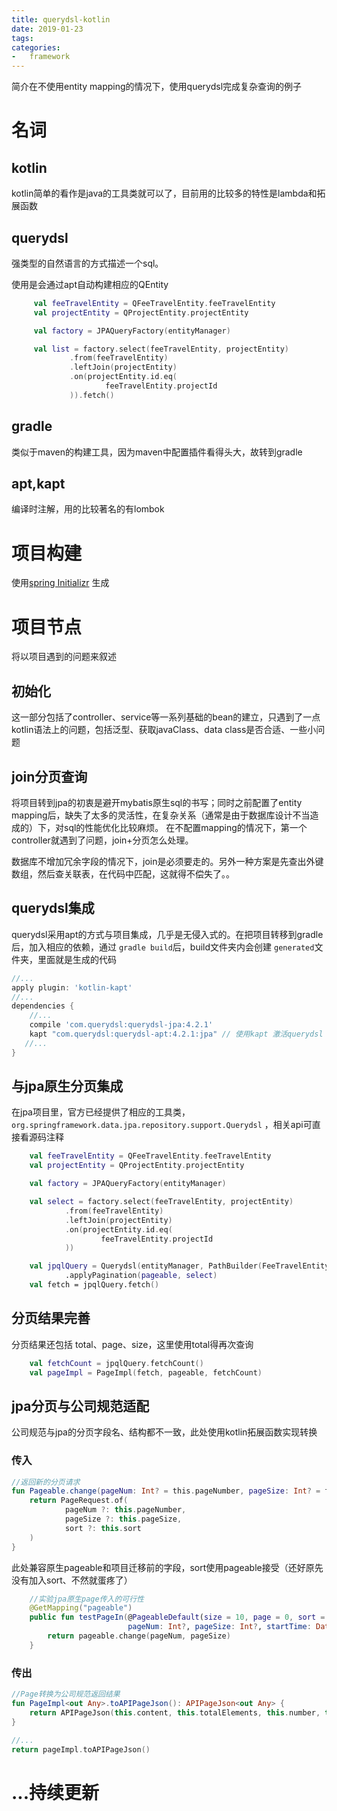 ```yaml
---
title: querydsl-kotlin
date: 2019-01-23 
tags:
categories:
-   framework
---
```


简介在不使用entity mapping的情况下，使用querydsl完成复杂查询的例子
<!--more-->

# 名词
## kotlin
kotlin简单的看作是java的工具类就可以了，目前用的比较多的特性是lambda和拓展函数

## querydsl
强类型的自然语言的方式描述一个sql。

使用是会通过apt自动构建相应的QEntity
```kotlin
     val feeTravelEntity = QFeeTravelEntity.feeTravelEntity
     val projectEntity = QProjectEntity.projectEntity

     val factory = JPAQueryFactory(entityManager)

     val list = factory.select(feeTravelEntity, projectEntity)
             .from(feeTravelEntity)
             .leftJoin(projectEntity)
             .on(projectEntity.id.eq(
                     feeTravelEntity.projectId
             )).fetch()
``` 
## gradle
类似于maven的构建工具，因为maven中配置插件看得头大，故转到gradle

## apt,kapt
编译时注解，用的比较著名的有lombok

# 项目构建
使用[spring Initializr](https://start.spring.io/) 生成

# 项目节点
将以项目遇到的问题来叙述

## 初始化
这一部分包括了controller、service等一系列基础的bean的建立，只遇到了一点kotlin语法上的问题，包括泛型、获取javaClass、data class是否合适、一些小问题

## join分页查询
将项目转到jpa的初衷是避开mybatis原生sql的书写；同时之前配置了entity mapping后，缺失了太多的灵活性，在复杂关系（通常是由于数据库设计不当造成的）下，对sql的性能优化比较麻烦。
在不配置mapping的情况下，第一个controller就遇到了问题，join+分页怎么处理。

数据库不增加冗余字段的情况下，join是必须要走的。另外一种方案是先查出外键数组，然后查关联表，在代码中匹配，这就得不偿失了。。

## querydsl集成
querydsl采用apt的方式与项目集成，几乎是无侵入式的。在把项目转移到gradle后，加入相应的依赖，通过 `gradle build`后，build文件夹内会创建 `generated`文件夹，里面就是生成的代码

```groovy
//...
apply plugin: 'kotlin-kapt'
//...
dependencies {
    //...
    compile 'com.querydsl:querydsl-jpa:4.2.1'
    kapt "com.querydsl:querydsl-apt:4.2.1:jpa" // 使用kapt 激活querydsl apt工具
   //...
}

```
## 与jpa原生分页集成
在jpa项目里，官方已经提供了相应的工具类， `org.springframework.data.jpa.repository.support.Querydsl` ，相关api可直接看源码注释
```kotlin
    val feeTravelEntity = QFeeTravelEntity.feeTravelEntity
    val projectEntity = QProjectEntity.projectEntity

    val factory = JPAQueryFactory(entityManager)

    val select = factory.select(feeTravelEntity, projectEntity)
            .from(feeTravelEntity)
            .leftJoin(projectEntity)
            .on(projectEntity.id.eq(
                    feeTravelEntity.projectId
            ))

    val jpqlQuery = Querydsl(entityManager, PathBuilder(FeeTravelEntity::class.java, "feeTravelEntity"))
            .applyPagination(pageable, select)
    val fetch = jpqlQuery.fetch()
```

## 分页结果完善
分页结果还包括 total、page、size，这里使用total得再次查询
```kotlin
    val fetchCount = jpqlQuery.fetchCount()
    val pageImpl = PageImpl(fetch, pageable, fetchCount)
```

## jpa分页与公司规范适配
公司规范与jpa的分页字段名、结构都不一致，此处使用kotlin拓展函数实现转换

### 传入
```kotlin
//返回新的分页请求
fun Pageable.change(pageNum: Int? = this.pageNumber, pageSize: Int? = this.pageSize, sort: Sort? = this.sort): Pageable {
    return PageRequest.of(
            pageNum ?: this.pageNumber,
            pageSize ?: this.pageSize,
            sort ?: this.sort
    )
}
```
此处兼容原生pageable和项目迁移前的字段，sort使用pageable接受（还好原先没有加入sort、不然就蛋疼了）
```kotlin
    //实验jpa原生page传入的可行性
    @GetMapping("pageable")
    public fun testPageIn(@PageableDefault(size = 10, page = 0, sort = ["gmtCreate,desc", "id,desc"]) pageable: Pageable,
                          pageNum: Int?, pageSize: Int?, startTime: Date?, endTime: Date?): Pageable {
        return pageable.change(pageNum, pageSize)
    }
```
### 传出
```kotlin
//Page转换为公司规范返回结果
fun PageImpl<out Any>.toAPIPageJson(): APIPageJson<out Any> {
    return APIPageJson(this.content, this.totalElements, this.number, this.size)
}
```

```kotlin
//...
return pageImpl.toAPIPageJson()
```

# ...持续更新
